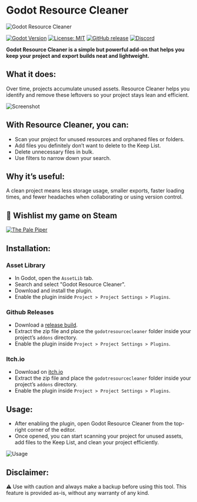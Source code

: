 # Godot Resource Cleaner

![Godot Resource Cleaner](images/header.png)

[![Godot Version](https://img.shields.io/badge/Godot-4.x-blue?style=for-the-badge&logo=godot-engine)](https://godotengine.org/)
[![License: MIT](https://img.shields.io/badge/License-MIT-green.svg?style=for-the-badge)](LICENSE)
[![GitHub release](https://img.shields.io/github/v/release/ijoschek/GodotResourceCleaner?style=for-the-badge)](https://github.com/ijoschek/GodotResourceCleaner/releases)
[![Discord](https://img.shields.io/discord/705291584563839086?style=for-the-badge&logo=discord&label=Discord)](https://discord.com/invite/tbv9zUyPpQ)

**Godot Resource Cleaner is a simple but powerful add-on that helps you keep your project and export builds neat and lightweight.**

## What it does:
Over time, projects accumulate unused assets. Resource Cleaner helps you identify and remove these leftovers so your project stays lean and efficient.

![Screenshot](images/screen.png)

## With Resource Cleaner, you can:

- Scan your project for unused resources and orphaned files or folders.
- Add files you definitely don’t want to delete to the Keep List.
- Delete unnecessary files in bulk.
- Use filters to narrow down your search.

## Why it’s useful:

A clean project means less storage usage, smaller exports, faster loading times, and fewer headaches when collaborating or using version control.

## 💖 Wishlist my game on Steam

[![The Pale Piper](images/tpp.png)](https://store.steampowered.com/app/2925120/The_Pale_Piper/)

## Installation:

### Asset Library

- In Godot, open the `AssetLib` tab.
- Search and select "Godot Resource Cleaner".
- Download and install the plugin.
- Enable the plugin inside `Project > Project Settings > Plugins`.

### Github Releases

- Download a [release build](https://github.com/ijoschek/GodotResourceCleaner/releases/).
- Extract the zip file and place the `godotresourcecleaner` folder inside your project’s `addons` directory.
- Enable the plugin inside `Project > Project Settings > Plugins`.

### Itch.io

- Download on [itch.io](https://freetimedev.itch.io/godot-resource-cleaner)
- Extract the zip file and place the `godotresourcecleaner` folder inside your project’s `addons` directory.
- Enable the plugin inside `Project > Project Settings > Plugins`.

## Usage:

- After enabling the plugin, open Godot Resource Cleaner from the top-right corner of the editor.
- Once opened, you can start scanning your project for unused assets, add files to the Keep List, and clean your project efficiently.


![Usage](images/usage.png)

## Disclaimer:

⚠️ Use with caution and always make a backup before using this tool. This feature is provided as-is, without any warranty of any kind.